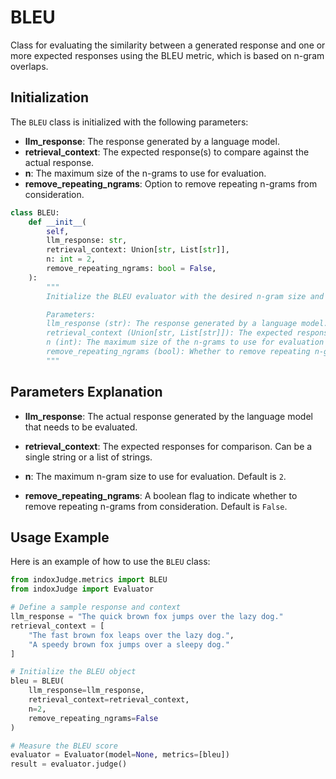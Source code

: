 # BLEU

Class for evaluating the similarity between a generated response and one or more expected responses using the BLEU metric, which is based on n-gram overlaps.

## Initialization

The `BLEU` class is initialized with the following parameters:

- **llm_response**: The response generated by a language model.
- **retrieval_context**: The expected response(s) to compare against the actual response.
- **n**: The maximum size of the n-grams to use for evaluation.
- **remove_repeating_ngrams**: Option to remove repeating n-grams from consideration.

```python
class BLEU:
    def __init__(
        self,
        llm_response: str,
        retrieval_context: Union[str, List[str]],
        n: int = 2,
        remove_repeating_ngrams: bool = False,
    ):
        """
        Initialize the BLEU evaluator with the desired n-gram size and option to remove repeating n-grams.

        Parameters:
        llm_response (str): The response generated by a language model.
        retrieval_context (Union[str, List[str]]): The expected response(s) to compare against the actual response.
        n (int): The maximum size of the n-grams to use for evaluation (default is 2).
        remove_repeating_ngrams (bool): Whether to remove repeating n-grams (default is False).
        """
```
## Parameters Explanation

- **llm_response**: The actual response generated by the language model that needs to be evaluated.

- **retrieval_context**: The expected responses for comparison. Can be a single string or a list of strings.

- **n**: The maximum n-gram size to use for evaluation. Default is `2`.

- **remove_repeating_ngrams**: A boolean flag to indicate whether to remove repeating n-grams from consideration. Default is `False`.
## Usage Example

Here is an example of how to use the `BLEU` class:

```python
from indoxJudge.metrics import BLEU
from indoxJudge import Evaluator

# Define a sample response and context
llm_response = "The quick brown fox jumps over the lazy dog."
retrieval_context = [
    "The fast brown fox leaps over the lazy dog.",
    "A speedy brown fox jumps over a sleepy dog."
]

# Initialize the BLEU object
bleu = BLEU(
    llm_response=llm_response,
    retrieval_context=retrieval_context,
    n=2,
    remove_repeating_ngrams=False
)

# Measure the BLEU score
evaluator = Evaluator(model=None, metrics=[bleu])
result = evaluator.judge()
```